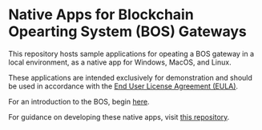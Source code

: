# Native Apps for Blockchain Opearting System (BOS) Gateways

This repository hosts sample applications for opeating a BOS gateway in a local environment, as a native app for Windows, MacOS, and Linux. 

These applications are intended exclusively for demonstration and should be used in accordance with the [End User License Agreement (EULA)](EULA.md).

For an introduction to the BOS, begin [here](https://docs.near.org/bos). 

For guidance on developing these native apps, visit [this repository](https://github.com/NearDeFi/bos-gateway-template). 
